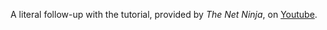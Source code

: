 A literal follow-up with the tutorial, provided by <i>The Net Ninja</i>, on [Youtube](https://www.youtube.com/playlist?list=PL4cUxeGkcC9ht1OMQPhBVKAb2dVLhg-MJ).
